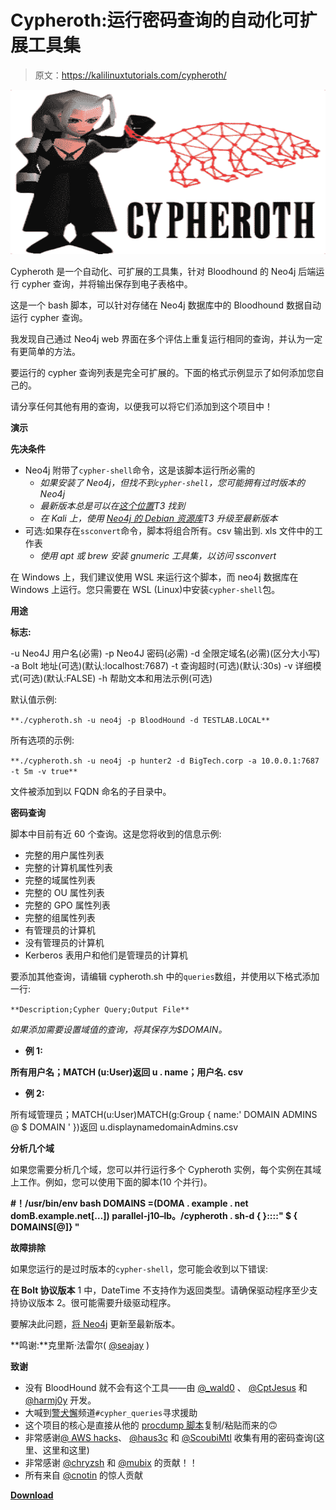 # Cypheroth:运行密码查询的自动化可扩展工具集

> 原文：<https://kalilinuxtutorials.com/cypheroth/>

[![Cypheroth : Automated & Extensible Toolset That Runs Cypher Queries](img//1a35725e5f94692ace4c8989f7355fe3.png "Cypheroth : Automated & Extensible Toolset That Runs Cypher Queries")](https://1.bp.blogspot.com/-V94LkWPxxIo/YINSYeUNOVI/AAAAAAAAI1I/3lBqHs2v1lQqAmHhpiL6zgZ3U8qHJnVWQCLcBGAsYHQ/s728/Cypheroth%25281%2529.png)

Cypheroth 是一个自动化、可扩展的工具集，针对 Bloodhound 的 Neo4j 后端运行 cypher 查询，并将输出保存到电子表格中。

这是一个 bash 脚本，可以针对存储在 Neo4j 数据库中的 Bloodhound 数据自动运行 cypher 查询。

我发现自己通过 Neo4j web 界面在多个评估上重复运行相同的查询，并认为一定有更简单的方法。

要运行的 cypher 查询列表是完全可扩展的。下面的格式示例显示了如何添加您自己的。

请分享任何其他有用的查询，以便我可以将它们添加到这个项目中！

**演示**

**先决条件**

*   Neo4j 附带了`cypher-shell`命令，这是该脚本运行所必需的
    *   *如果安装了 Neo4j，但找不到`cypher-shell`，您可能拥有过时版本的 Neo4j*
    *   *最新版本总是可以在[这个位置](https://neo4j.com/download-center/)T3 找到*
    *   *在 Kali 上，使用 [Neo4j 的 Debian 资源库](https://debian.neo4j.org)T3 升级至最新版本*
*   可选:如果存在`ssconvert`命令，脚本将组合所有。csv 输出到. xls 文件中的工作表
    *   *使用 apt 或 brew 安装 gnumeric 工具集，以访问 ssconvert*

在 Windows 上，我们建议使用 WSL 来运行这个脚本，而 neo4j 数据库在 Windows 上运行。您只需要在 WSL (Linux)中安装`cypher-shell`包。

**用途**

**标志:**

-u Neo4J 用户名(必需)
-p Neo4J 密码(必需)
-d 全限定域名(必需)(区分大小写)
-a Bolt 地址(可选)(默认:localhost:7687)
-t 查询超时(可选)(默认:30s)
-v 详细模式(可选)(默认:FALSE)
-h 帮助文本和用法示例(可选)

默认值示例:

`**./cypheroth.sh -u neo4j -p BloodHound -d TESTLAB.LOCAL**`

所有选项的示例:

`**./cypheroth.sh -u neo4j -p hunter2 -d BigTech.corp -a 10.0.0.1:7687 -t 5m -v true**`

文件被添加到以 FQDN 命名的子目录中。

**密码查询**

脚本中目前有近 60 个查询。这是您将收到的信息示例:

*   完整的用户属性列表
*   完整的计算机属性列表
*   完整的域属性列表
*   完整的 OU 属性列表
*   完整的 GPO 属性列表
*   完整的组属性列表
*   有管理员的计算机
*   没有管理员的计算机
*   Kerberos 表用户和他们是管理员的计算机

要添加其他查询，请编辑 cypheroth.sh 中的`queries`数组，并使用以下格式添加一行:

`**Description;Cypher Query;Output File**`

*如果添加需要设置域值的查询，将其保存为$DOMAIN。*

*   **例 1:**

**所有用户名；MATCH (u:User)返回 u . name；用户名. csv**

*   **例 2:**

所有域管理员；MATCH(u:User)MATCH(g:Group { name:' DOMAIN ADMINS @ $ DOMAIN ' })返回 u.displaynamedomainAdmins.csv

**分析几个域**

如果您需要分析几个域，您可以并行运行多个 Cypheroth 实例，每个实例在其域上工作。例如，您可以使用下面的脚本(10 个并行)。

**#！/usr/bin/env bash
DOMAINS =(DOMA . example . net domB.example.net[…])
parallel-j10–lb。/cypheroth . sh-d { }::::" $ { DOMAINS[@]} "**

**故障排除**

如果您运行的是过时版本的`cypher-shell`，您可能会收到以下错误:

**在 Bolt 协议版本**
1 中，DateTime 不支持作为返回类型。请确保驱动程序至少支持协议版本
2。很可能需要升级驱动程序。

要解决此问题，[将 Neo4j](https://neo4j.com/download-center/) 更新至最新版本。

**鸣谢:**克里斯·法雷尔( [@seajay](https://twitter.com/seajay) )

**致谢**

*   没有 BloodHound 就不会有这个工具——由 [@_wald0](https://twitter.com/_wald0) 、 [@CptJesus](https://twitter.com/CptJesus) 和 [@harmj0y](https://twitter.com/harmj0y) 开发。
*   大喊到[警犬懈](https://bloodhoundgang.herokuapp.com)频道`#cypher_queries`寻求援助
*   这个项目的核心是直接从他的 [procdump 脚本](https://github.com/tinkersec/scratchpad/blob/master/BashScripts/grabDump.sh)复制/粘贴而来的🙃
*   非常感谢[@ AWS hacks](https://twitter.com/awsmhacks)、 [@haus3c](https://twitter.com/haus3c) 和 [@ScoubiMtl](https://twitter.com/ScoubiMtl) 收集有用的密码查询(这里、这里和这里)
*   非常感谢 [@chryzsh](https://twitter.com/chryzsh) 和 [@mubix](https://twitter.com/mubix) 的贡献！！
*   所有来自 [@cnotin](https://twitter.com/cnotin) 的惊人贡献

[**Download**](https://github.com/seajaysec/cypheroth)